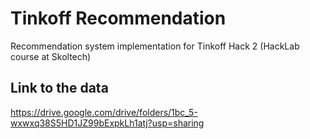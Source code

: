 # Tinkoff Recommendation

Recommendation system implementation for Tinkoff Hack 2 (HackLab course at Skoltech)

## Link to the data
https://drive.google.com/drive/folders/1bc_5-wxwxq38S5HD1JZ99bExpkLh1atj?usp=sharing

